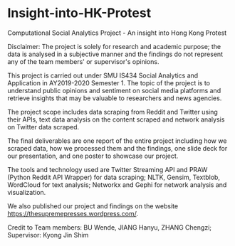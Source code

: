 # Insight-into-HK-Protest
Computational Social Analytics Project - An insight into Hong Kong Protest

Disclaimer: The project is solely for research and academic purpose; the data is analysed in a subjective manner and the findings do not represent any of the team members' or supervisor's opinions. 

This project is carried out under SMU IS434 Social Analytics and Application in AY2019-2020 Semester 1. The topic of the project is to understand public opinions and sentiment on social media platforms and retrieve insights that may be valuable to researchers and news agencies. 

The project scope includes data scraping from Reddit and Twitter using their APIs, text data analysis on the content scraped and network analysis on Twitter data scraped.

The final deliverables are one report of the entire project including how we scraped data, how we processed them and the findings, one slide deck for our presentation, and one poster to showcase our project.

The tools and technology used are Twitter Streaming API and PRAW (Python Reddit API Wrapper) for data scraping; NLTK, Gensim, Textblob, WordCloud for text analysis; Networkx and Gephi for network analysis and visualization.

We also published our project and findings on the website https://thesupremepresses.wordpress.com/. 

Credit to Team members: BU Wende, JIANG Hanyu, ZHANG Chengzi; Supervisor: Kyong Jin Shim
